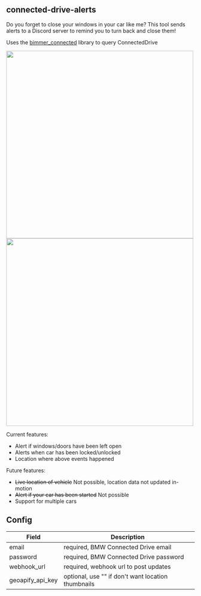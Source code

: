 ## connected-drive-alerts
Do you forget to close your windows in your car like me? This tool sends alerts to a Discord server to remind you to turn back and close them!

Uses the [bimmer_connected](https://github.com/bimmerconnected/bimmer_connected) library to query ConnectedDrive

<p float="left">
<img src="https://i.imgur.com/qSwWL5V.png" width="500"/>
<img src="https://i.imgur.com/3dqwj4u.jpeg" width="500"/>
</p>

Current features:
- Alert if windows/doors have been left open
- Alerts when car has been locked/unlocked
- Location where above events happened

Future features:
- ~~Live location of vehicle~~ Not possible, location data not updated in-motion
- ~~Alert if your car has been started~~ Not possible
- Support for multiple cars

## Config

|Field| Description |
|--|--|
| email | required, BMW Connected Drive email |
| password | required, BMW Connected Drive password |
| webhook_url | required, webhook url to post updates |
| geoapify_api_key | optional, use "" if don't want location thumbnails |

